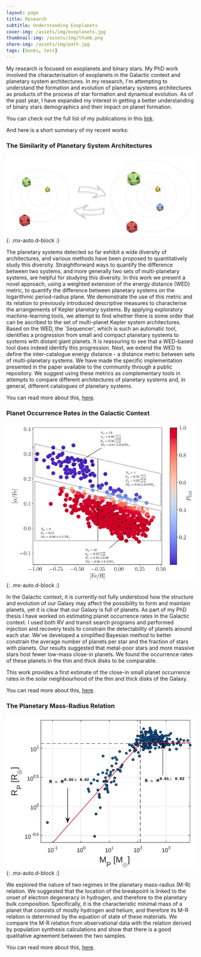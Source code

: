 ```yaml
---
layout: page
title: Research
subtitle: Understanding Exoplanets 
cover-img: /assets/img/exoplanets.jpg
thumbnail-img: /assets/img/thumb.png
share-img: /assets/img/path.jpg
tags: [books, test]
---
```


My research is focused on exoplanets and binary stars. My PhD work involved the characterisation of exoplanets in the Galactic context and planetary system architectures. In my research, I'm attempting to understand the formation and evolution of planetary systems architectures as products of the process of star formation and dynamical evolution. As of the past year, I have expanded my interest in getting a better understanding of binary stars demographics and their impact on planet formation.

You can check out the full list of my publications in this [link](https://ui.adsabs.harvard.edu/search/q=author%3A%22Bashi%2C%20Dolev%22&sort=date%20desc%2C%20bibcode%20desc&p_=0).

And here is a short summary of my recent works:

### The Similarity of Planetary System Architectures


![Crepe](/assets/img/PASSta.jpeg){: .mx-auto.d-block :}

The planetary systems detected so far exhibit a wide diversity of architectures, and various methods have been proposed to quantitatively study this diversity. Straightforward ways to quantify the difference between two systems, and more generally two sets of multi-planetary systems, are helpful for studying this diversity. In this work we present a novel approach, using a weighted extension of the energy distance (WED) metric, to quantify the difference between planetary systems on the logarithmic period-radius plane. We demonstrate the use of this metric and its relation to previously introduced descriptive measures to characterise the arrangements of Kepler planetary systems. By applying exploratory machine-learning tools, we attempt to find whether there is some order that can be ascribed to the set of multi-planet Kepler system architectures. Based on the WED, the `Sequencer', which is such an automatic tool, identifies a progression from small and compact planetary systems to systems with distant giant planets. It is reassuring to see that a WED-based tool does indeed identify this progression. Next, we extend the WED to define the inter-catalogue energy distance - a distance metric between sets of multi-planetary systems. We have made the specific implementation presented in the paper available to the community through a public repository. We suggest using these metrics as complementary tools in attempts to compare different architectures of planetary systems and, in general, different catalogues of planetary systems.

You can read more about this, [here](https://ui.adsabs.harvard.edu/abs/2021A%26A...651A..61B/abstract).

### Planet Occurrence Rates in the Galactic Context 

![Crepe](/assets/img/HARPSgalactic.jpeg){: .mx-auto.d-block :}

In the Galactic context, it is currently not fully understood how the structure and evolution of our Galaxy may affect the possibility to form and maintain planets, yet it is clear that our Galaxy is full of planets. As part of my PhD thesis I have worked on estimating planet occurrence rates in the Galactic context. I used both RV and transit search programs and performed injection and recovery tests to constrain the detectability of planets around each star. We've developed a simplified Bayesian method to better constrain the average number of planets per star and the fraction of stars with planets. Our results suggested that metal-poor stars and more massive stars host fewer low-mass close-in planets. We found the occurrence rates of these planets in the thin and thick disks to be comparable. 

This work provides a first estimate of the close-in small planet occurrence rates in the solar neighbourhood of the thin
and thick disks of the Galaxy.

You can read more about this, [here](https://ui.adsabs.harvard.edu/abs/2020A%26A...643A.106B/abstract).

### The Planetary Mass-Radius Relation

![Crepe](/assets/img/MR.jpeg){: .mx-auto.d-block :}

We explored the nature of two regimes in the planetary mass-radius (M-R) relation. We suggested that the location of the breakpoint is linked to the onset of electron degeneracy in hydrogen, and therefore to the planetary bulk composition. Specifically, it is the characteristic minimal mass of a planet that consists of mostly hydrogen and helium, and therefore its M-R relation is determined by the equation of state of these materials. We compare the M-R relation from observational data with the relation derived by population synthesis calculations and show that there is a good qualitative agreement between the two samples.

You can read more about this, [here](https://ui.adsabs.harvard.edu/abs/2017A%26A...604A..83B/abstract).

